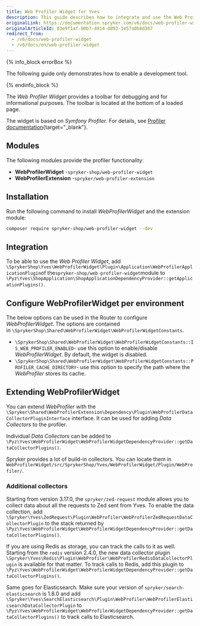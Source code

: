 ```yaml
---
title: Web Profiler Widget for Yves
description: This guide describes how to integrate and use the Web Profiler Widget available in Yves for development purposes.
originalLink: https://documentation.spryker.com/v6/docs/web-profiler-widget
originalArticleId: 03e9f1af-80b7-4814-8893-1e57a0b8d387
redirect_from:
  - /v6/docs/web-profiler-widget
  - /v6/docs/en/web-profiler-widget
---
```


{% info_block errorBox %}

The following guide only demonstrates how to enable a development tool.

{% endinfo_block %}

The _Web Profiler Widget_ provides a toolbar for debugging and for informational purposes. The toolbar is located at the bottom of a loaded page.

The widget is based on _Symfony Profiler_. For details, see [Profiler documentation](https://symfony.com/doc/current/profiler.html){target="_blank"}.

## Modules

The following modules provide the profiler functionality:

*   **WebProfilerWidget** -`spryker-shop/web-profiler-widget`
*   **WebProfilerExtension** -`spryker/web-profiler-extension`

## Installation

Run the following command to install _WebProfilerWidget_ and the extension module:
```Bash
composer require spryker-shop/web-profiler-widget --dev
```
## Integration

To be able to use the _Web Profiler Widget_, add `\SprykerShop\Yves\WebProfilerWidget\Plugin\Application\WebProfilerApplicationPlugin`of the`spryker-shop/web-profiler-widget`module to `\Pyz\Yves\ShopApplication\ShopApplicationDependencyProvider::getApplicationPlugins()`.

## Configure WebProfilerWidget per environment

The below options can be used in the Router to configure _WebProfilerWidget_. The options are contained in `\SprykerShop\Shared\WebProfilerWidget\WebProfilerWidgetConstants`.

*   `\SprykerShop\Shared\WebProfilerWidget\WebProfilerWidgetConstants::IS_WEB_PROFILER_ENABLED`\- use this option to enable/disable _WebProfilerWidget_. By default, the widget is disabled.
*   `\SprykerShop\Shared\WebProfilerWidget\WebProfilerWidgetConstants::PROFILER_CACHE_DIRECTORY`\- use this option to specify the path where the _WebProfiler_ stores its cache.

## Extending WebProfilerWidget

You can extend _WebProfiler_ with the `\Spryker\Shared\WebProfilerExtension\Dependency\Plugin\WebProfilerDataCollectorPluginInterface` interface. It can be used for adding _Data Collectors_ to the profiler.

Individual _Data Collectors_ can be added to `\Pyz\Yves\WebProfilerWidget\WebProfilerWidgetDependencyProvider::getDataCollectorPlugins()`.

Spryker provides a lot of build-in collectors. You can locate them in `WebProfilerWidget/src/SprykerShop/Yves/WebProfilerWidget/Plugin/WebProfiler/`.

### Additional collectors
Starting from version 3.17.0, the `spryker/zed-request` module allows you to collect data about all the requests to Zed sent from Yves. 
To enable the data collection, add `\Spryker\Yves\ZedRequest\Plugin\WebProfiler\WebProfilerZedRequestDataCollectorPlugin` to the stack returned by `\Pyz\Yves\WebProfilerWidget\WebProfilerWidgetDependencyProvider::getDataCollectorPlugins()`.

If you are using Redis as storage, you can track the calls to it as well. Starting from the `redis` version 2.4.0, the new data collector plugin `\Spryker\Yves\Redis\Plugin\WebProfiler\WebProfilerRedisDataCollectorPlugin` is available for that matter. To track calls to Redis, add this plugin to  `\Pyz\Yves\WebProfilerWidget\WebProfilerWidgetDependencyProvider::getDataCollectorPlugins()`.

Same goes for Elasticsearch. Make sure your version of `spryker/search-elasticsearch` is 1.8.0 and add `\Spryker\Yves\SearchElasticsearch\Plugin\WebProfiler\WebProfilerElasticsearchDataCollectorPlugin` to  `\Pyz\Yves\WebProfilerWidget\WebProfilerWidgetDependencyProvider::getDataCollectorPlugins()` to track calls to Elasticsearch.

